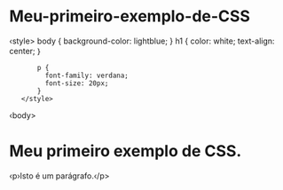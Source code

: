 # Meu-primeiro-exemplo-de-CSS
<!DOCTYPE html>
<html>
    <head>
        ‹style>
            body {
                 background-color: lightblue;
            }
            h1 {
               color: white;
               text-align: center;
           ｝
           
           p {
             font-family: verdana;
             font-size: 20px;
           }
       </style>
   </head>
‹body>
  
  <h1>Meu primeiro exemplo de CSS.</h1>
  ‹p›Isto é um parágrafo.‹/p>
    
</body>
</html>
